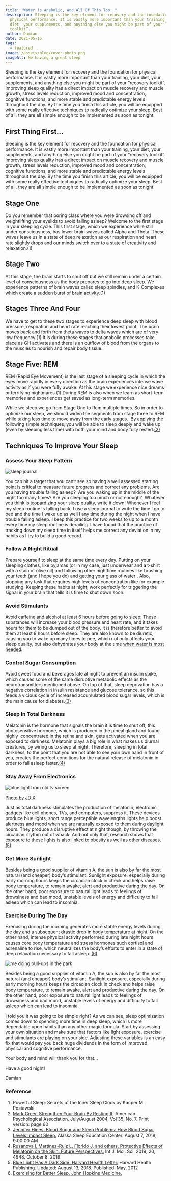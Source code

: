 ```yaml
---
title: "Water is Anabolic, And All Of This Too! "
description: Sleeping is the key element for recovery and the foundation for
  physical performance. It is vastly more important than your training, your
  diet, your supplements, and anything else you might be part of your “recovery
  toolkit”.
author: Damian
date: 2021-05-15
tags:
  - featured
image: /assets/blog/cover-photo.png
imageAlt: Me having a great sleep
---
```

Sleeping is the key element for recovery and the foundation for physical performance. It is vastly more important than your training, your diet, your supplements, and anything else you might be part of your “recovery toolkit”. Improving sleep quality has a direct impact on muscle recovery and muscle growth, stress levels reduction, improved mood and concentration, cognitive functions, and more stable and predictable energy levels throughout the day. By the time you finish this article, you will be equipped with some really effective techniques to radically optimize your sleep. Best of all, they are all simple enough to be implemented as soon as tonight.

## First Thing First...

Sleeping is the key element for recovery and the foundation for physical performance. It is vastly more important than your training, your diet, your supplements, and anything else you might be part of your “recovery toolkit”. Improving sleep quality has a direct impact on muscle recovery and muscle growth, stress levels reduction, improved mood and concentration, cognitive functions, and more stable and predictable energy levels throughout the day. By the time you finish this article, you will be equipped with some really effective techniques to radically optimize your sleep. Best of all, they are all simple enough to be implemented as soon as tonight.

## Stage One 

Do you remember that boring class where you were drowsing off and weightlifting your eyelids to avoid falling asleep? Welcome to the first stage in your sleeping cycle. This first stage, which we experience while still under consciousness, has lower brain waves called Alpha and Theta. These waves leave us in a state of deep relaxation as our respiration and heart rate slightly drops and our minds switch over to a state of creativity and relaxation.(1)

## Stage Two 

At this stage, the brain starts to shut off but we still remain under a certain level of consciousness as the body prepares to go into deep sleep. We experience patterns of brain waves called sleep spindles, and K-Complexes which create a sudden burst of brain activity.(1)

## Stages Three And Four

We have to get to these two stages to experience deep sleep with blood pressure, respiration and heart rate reaching their lowest point. The brain moves back and forth from theta waves to delta waves which are of very low frequency.(1) It is during these stages that anabolic processes take place as GH activates and there is an outflow of blood from the organs to the muscles to nourish and repair body tissue.

## Stage Five: REM

REM (Rapid Eye Movement) is the last stage of a sleeping cycle in which the eyes move rapidly in every direction as the brain experiences intense wave activity as if you were fully awake. At this stage we experience nice dreams or terrifying nightmares.(1) During REM is also when we learn as short-term memories and experiences get saved as long-term memories.

While we sleep we go from Stage One to Rem multiple times. So in order to optimize our sleep, we should widen the segments from stage three to REM while taking less time to move away from the early stages.  By applying the following simple techniques, you will be able to sleep deeply and wake up (even by sleeping less time) with both your mind and body fully rested.[(2)](https://www.apa.org/monitor/julaug04/strengthen#:~:text=During%20REM%20sleep%2C%20the%20brain%20transfers%20short%2Dterm%20memories%20in,it%20in%20long%2Dterm%20memory.)

## Techniques To Improve Your Sleep

### Assess Your Sleep Pattern

![sleep journal](/assets/blog/bed-journal.png)

You can hit a target that you can’t see so having a well assessed starting point is critical to measure future progress and correct any problems. Are you having trouble falling asleep?  Are you waking up in the middle of the night too many times? Are you sleeping too much or not enough?  Whatever you think is jeopardizing your sleep quality, write it down! Whenever I feel my sleep routine is falling back, I use a sleep journal to write the time I go to bed and the time I wake up as well I any time during the night when I have trouble falling asleep. I keep this practice for two weeks to up to a month every time my sleep routine is derailing. I have found that the practice of tracking down my sleep time in itself helps me correct any deviation in my habits as I try to build a good record.

### Follow A Night Ritual

Prepare yourself to sleep at the same time every day. Putting on your sleeping clothes, like pyjamas (or in my case, just underwear and a t-shirt with a stain of olive oil) and following other nighttime routines like brushing your teeth (and I hope you do) and getting your glass of water . Also, stopping any task that requires high levels of concentration like for example studying. Keeping these habits at night, work perfectly for triggering the signal in your brain that tells it is time to shut down soon.

### Avoid Stimulants

Avoid caffeine and alcohol at least 6 hours before going to sleep: These substances will increase your blood pressure and heart rate, and it takes hours for them to be dumped out of the body. it is therefore better to avoid them at least 8 hours before sleep. They are also known to be diuretic, causing you to wake up many times to pee, which not only affects your sleep quality, but also dehydrates your body at the time [when water is most needed](http://damianroiz.com/water/).

### Control Sugar Consumption

Avoid sweet food and beverages late at night to prevent an insulin spike, which causes some of the same disruptive metabolic effects as the neurotransmitters mentioned above. On top of that, sleep deprivation has a negative correlation in insulin resistance and glucose tolerance, so this feeds a vicious cycle of increased accumulated blood sugar levels, which is the main cause for diabetes.[(3)](https://www.alaskasleep.com/blog/blood-sugar-and-sleep-problems)

### Sleep In Total Darkness

Melatonin is the hormone that signals the brain it is time to shut off, this photosensitive hormone, which is produced in the pineal gland and found highly  concentrated in the retina and skin, gets activated when you are exposed to darkness. Melatonin plays a big role in what makes us diurnal creatures, by wiring us to sleep at night. Therefore, sleeping in total darkness, to the point that you are not able to see your own hand in front of you, creates the perfect conditions for the natural release of melatonin in order to fall asleep faster.[(4)](https://www.ncbi.nlm.nih.gov/pmc/articles/PMC6802208/)

[](https://unsplash.com/photos/pj1aVH2tiLE?utm_source=Affinity%20Photo&utm_medium=referral)

### Stay Away From Electronics

![blue light from old tv screen](/assets/blog/blue-light.png)

[Photo by JD X](https://unsplash.com/photos/pj1aVH2tiLE?utm_source=Affinity%20Photo&utm_medium=referral)

Just as total darkness stimulates the production of melatonin, electronic gadgets like cell phones, TVs, and computers, suppress it. These devices produce blue lights, short range perceptible wavelengths lights help boost alertness and mood when we are naturally exposed to them during daylight hours. They produce a disruptive effect at night though, by throwing the circadian rhythm out of whack. And not only that, research shows that exposure to these lights is also linked to obesity as well as other diseases.[(5)](https://www.google.com/url?q=https://www.health.harvard.edu/staying-healthy/blue-light-has-a-dark-side&sa=D&ust=1591498047250000&usg=AFQjCNEKRx786JuI8Eto4s4AVSvtT-w4sw)

### Get More Sunlight

Besides being a good supplier of vitamin A, the sun is also by far the most natural (and cheaper) body’s stimulant. Sunlight exposure, especially during early morning hours keeps the circadian clock in check and helps raise body temperature, to remain awake, alert and productive during the day. On the other hand, poor exposure to natural light leads to feelings of drowsiness and bad mood, unstable levels of energy and difficulty to fall asleep which can lead to insomnia.

### Exercise During The Day

Exercising during the morning generates more stable energy levels during the day and a subsequent drastic drop in body temperature at night. On the other hand, intense physical activity performed during late night hours causes core body temperature and stress hormones such cortisol and adrenaline to rise, which neutralizes the body’s efforts to enter in a state of deep relaxation necessary to fall asleep. [(6)](https://www.hopkinsmedicine.org/health/wellness-and-prevention/exercising-for-better-sleep)

![me doing pull-ups in the park](/assets/blog/pullups-in-the-park.png)

Besides being a good supplier of vitamin A, the sun is also by far the most natural (and cheaper) body’s stimulant. Sunlight exposure, especially during early morning hours keeps the circadian clock in check and helps raise body temperature, to remain awake, alert and productive during the day. On the other hand, poor exposure to natural light leads to feelings of drowsiness and bad mood, unstable levels of energy and difficulty to fall asleep which can lead to insomnia.

I told you it was going to be simple right? As we can see, sleep optimization comes down to spending more time in deep sleep, which is more dependable upon habits than any other magic formula. Start by assessing your own situation and make sure that factors like light exposure, exercise and stimulants are playing on your side. Adjusting these variables is an easy fix that would pay you back huge dividends in the form of improved physical and cognitive performance. 

Your body and mind will thank you for that...

Have a good night!

Damian

### Reference

1. Powerful Sleep: Secrets of the Inner Sleep Clock by Kacper M. Postawski
2. [Mark Greer. Strengthen Your Brain By Resting It](https://www.google.com/url?q=https://www.apa.org/monitor/julaug04/strengthen%23:~:text%3DDuring%2520REM%2520sleep%252C%2520the%2520brain%2520transfers%2520short%252Dterm%2520memories%2520in,it%2520in%2520long%252Dterm%2520memory&sa=D&ust=1591498047251000&usg=AFQjCNGY4BPmZlFY1sB1_cvRkkHjGr7GjQ). American Psychological Association. July/August 2004, Vol 35, No. 7. Print version: page 60
3. [Jennifer Hines. Blood Sugar and Sleep Problems: How Blood Sugar Levels Impact Sleep.](https://www.alaskasleep.com/blog/blood-sugar-and-sleep-problems) Alaska Sleep Education Center. August 7, 2018, 9:00:00 AM
4. [Rusanova I, Martínez-Ruiz L, Florido J, and others. Protective Effects of Melatonin on the Skin: Future Perspectives.](https://www.ncbi.nlm.nih.gov/pmc/articles/PMC6802208/) Int J. Mol. Sci. 2019, 20, 4948. October 8, 2019
5. [Blue Light Has A Dark Side. Harvard Health Letter.](https://www.health.harvard.edu/staying-healthy/blue-light-has-a-dark-side) Harvard Health Publishing. Updated: August 13, 2018. Published: May, 2012
6. [Exercising for Better Sleep. John Hopkins Medicine.](https://www.hopkinsmedicine.org/health/wellness-and-prevention/exercising-for-better-sleep)